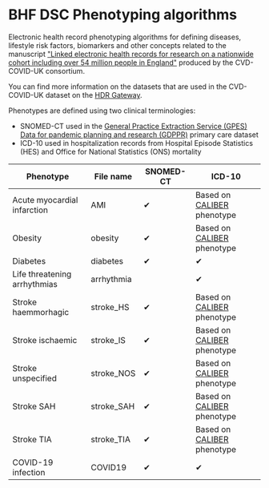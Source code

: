 # BHF DSC Phenotyping algorithms

Electronic health record phenotyping algorithms for defining diseases, lifestyle risk factors, biomarkers and other concepts related to the manuscript ["Linked electronic health records for research on a nationwide cohort including over 54 million people in England"](https://www.medrxiv.org/content/10.1101/2021.02.22.21252185v2) produced by the CVD-COVID-UK consortium.

You can find more information on the datasets that are used in the CVD-COVID-UK dataset on the
[HDR Gateway](https://web.www.healthdatagateway.org/collection/3975719127757711).

Phenotypes are defined using two clinical terminologies:

* SNOMED-CT used in the [General Practice Extraction Service (GPES) Data for pandemic planning and research (GDPPR)](https://digital.nhs.uk/coronavirus/gpes-data-for-pandemic-planning-and-research/guide-for-analysts-and-users-of-the-data) primary care dataset
* ICD-10 used in hospitalization records from Hospital Episode Statistics (HES) and Office for National Statistics (ONS) mortality

| Phenotype | File name | SNOMED-CT | ICD-10 |
| --------- | ---------- | -------| -------|
| Acute myocardial infarction | AMI | ✔ | Based on [CALIBER](https://www.thelancet.com/journals/landig/article/PIIS2589-7500(19)30012-3/fulltext) phenotype | |  |
| Obesity                     | obesity | ✔ | Based on [CALIBER](https://www.thelancet.com/journals/landig/article/PIIS2589-7500(19)30012-3/fulltext) phenotype |            
| Diabetes                    | diabetes | ✔ | ✔ | 
| Life threatening arrhythmias | arrhythmia |  |  ✔ | 
| Stroke haemmorhagic         | stroke_HS |  ✔ |  Based on [CALIBER](https://www.thelancet.com/journals/landig/article/PIIS2589-7500(19)30012-3/fulltext) phenotype | | |  |
| Stroke ischaemic            | stroke_IS |  ✔ |  Based on [CALIBER](https://www.thelancet.com/journals/landig/article/PIIS2589-7500(19)30012-3/fulltext) phenotype | ||  |
| Stroke unspecified          | stroke_NOS |  ✔ |  Based on [CALIBER](https://www.thelancet.com/journals/landig/article/PIIS2589-7500(19)30012-3/fulltext) phenotype | ||  |
| Stroke SAH                  | stroke_SAH |  ✔ |  Based on [CALIBER](https://www.thelancet.com/journals/landig/article/PIIS2589-7500(19)30012-3/fulltext) phenotype | ||  |
| Stroke TIA                  | stroke_TIA |  ✔ |  Based on [CALIBER](https://www.thelancet.com/journals/landig/article/PIIS2589-7500(19)30012-3/fulltext) phenotype | | |  |
| COVID-19 infection          | COVID19 |  ✔ | ✔ |
